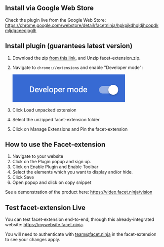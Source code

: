 ## Install via Google Web Store

Check the plugin live from the Google Web Store: https://chrome.google.com/webstore/detail/facetninja/hpkpjkdhgldjhcopdkmljdgceeojoglh

## Install plugin (guarantees latest version)

1. Download the zip [from this link](https://cdn.facet.ninja/extension-chrome-facet-ninja.zip), and Unzip facet-extension.zip.
2. Navigate to `chrome://extensions` and enable "Developer mode":

   ![Developer mode](./developer_mode.png)
   
3. Click Load unpacked extension
4. Select the unzipped facet-extension folder
5. Click on Manage Extensions and Pin the facet-extension

## How to use the Facet-extension

1. Navigate to your website
2. Click on the Plugin popup and sign up.
3. Click on Enable Plugin and Enable Toolbar
4. Select the elements which you want to display and/or hide.
5. Click Save
6. Open popup and click on copy snippet

See a demonstration of the product here: https://video.facet.ninja/vision

## Test facet-extension Live

You can test facet-extension end-to-end, through this already-integrated website: https://mywebsite.facet.ninja.

You will need to authenticate with team@facet.ninja in the facet-extension to see your changes apply.
